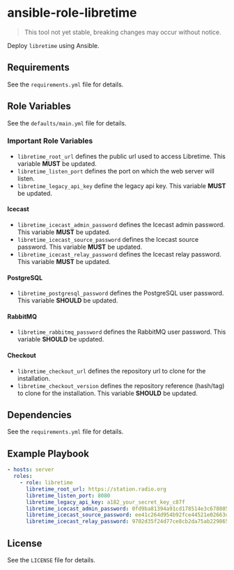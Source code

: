 # ansible-role-libretime

> This tool not yet stable, breaking changes may occur without notice.

Deploy `libretime` using Ansible.

## Requirements

See the `requirements.yml` file for details.

## Role Variables

See the `defaults/main.yml` file for details.

### Important Role Variables

- `libretime_root_url` defines the public url used to access Libretime. This variable **MUST** be updated.
- `libretime_listen_port` defines the port on which the web server will listen.
- `libretime_legacy_api_key` define the legacy api key. This variable **MUST** be updated.

#### Icecast

- `libretime_icecast_admin_password` defines the Icecast admin password. This variable **MUST** be updated.
- `libretime_icecast_source_password` defines the Icecast source password. This variable **MUST** be updated.
- `libretime_icecast_relay_password` defines the Icecast relay password. This variable **MUST** be updated.

#### PostgreSQL

- `libretime_postgresql_password` defines the PostgreSQL user password. This variable **SHOULD** be updated.

#### RabbitMQ

- `libretime_rabbitmq_password` defines the RabbitMQ user password. This variable **SHOULD** be updated.

#### Checkout

- `libretime_checkout_url` defines the repository url to clone for the installation.
- `libretime_checkout_version` defines the repository reference (hash/tag) to clone for the installation. This variable **SHOULD** be updated.

## Dependencies

See the `requirements.yml` file for details.

## Example Playbook

```yml
- hosts: server
  roles:
    - role: libretime
      libretime_root_url: https://station.radio.org
      libretime_listen_port: 8080
      libretime_legacy_api_key: a182_your_secret_key_c87f
      libretime_icecast_admin_password: 0fd9ba81394a91cd178514e3c6788052
      libretime_icecast_source_password: ee41c264d954b92fce44521e02663d89
      libretime_icecast_relay_password: 9702d35f24d77ce8cb2da75ab2298654
```

## License

See the `LICENSE` file for details.
